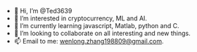 - 👋 Hi, I’m @Ted3639
- 👀 I’m interested in cryptocurrency, ML and AI.
- 🌱 I’m currently learning javascript, Matlab, python and C.
- 💞️ I’m looking to collaborate on all interesting and new things.
- 📫 Email to me: wenlong.zhang198809@gmail.com.

<!---
Ted3639/Ted3639 is a ✨ special ✨ repository because its `README.md` (this file) appears on your GitHub profile.
You can click the Preview link to take a look at your changes.
--->
